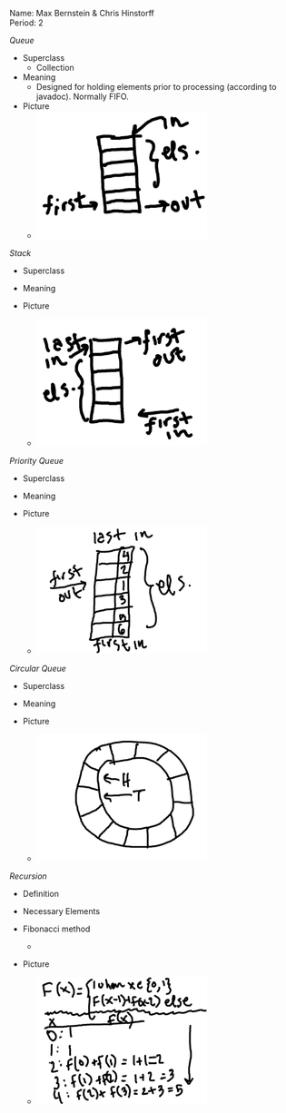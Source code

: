 Name: Max Bernstein & Chris Hinstorff<br>
Period: 2

*Queue*
* Superclass
  * Collection
* Meaning
  * Designed for holding elements prior to processing (according to javadoc). Normally FIFO.
* Picture
  * <img src="queue.png" width="300" />
  
*Stack*
* Superclass

* Meaning

* Picture
  * <img src="stack.png" width="300" />

*Priority Queue*
* Superclass

* Meaning

* Picture
  * <img src="pqueue.png" width="300" />

*Circular Queue*
* Superclass

* Meaning

* Picture
  * <img src="cqueue.png" width="300" />

*Recursion*
* Definition

* Necessary Elements

* Fibonacci method
  * <pre> </pre>

* Picture
  * <img src="fibonacci.png" width="300" />
